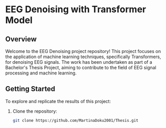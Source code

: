 # EEG Denoising with Transformer Model

## Overview

Welcome to the EEG Denoising project repository! This project focuses on the application of machine learning techniques, specifically Transformers, for denoising EEG signals. The work has been undertaken as part of a Bachelor's Thesis Project, aiming to contribute to the field of EEG signal processing and machine learning.

## Getting Started

To explore and replicate the results of this project:

1. Clone the repository:

   ```bash
   git clone https://github.com/MartinaDoku2001/Thesis.git
